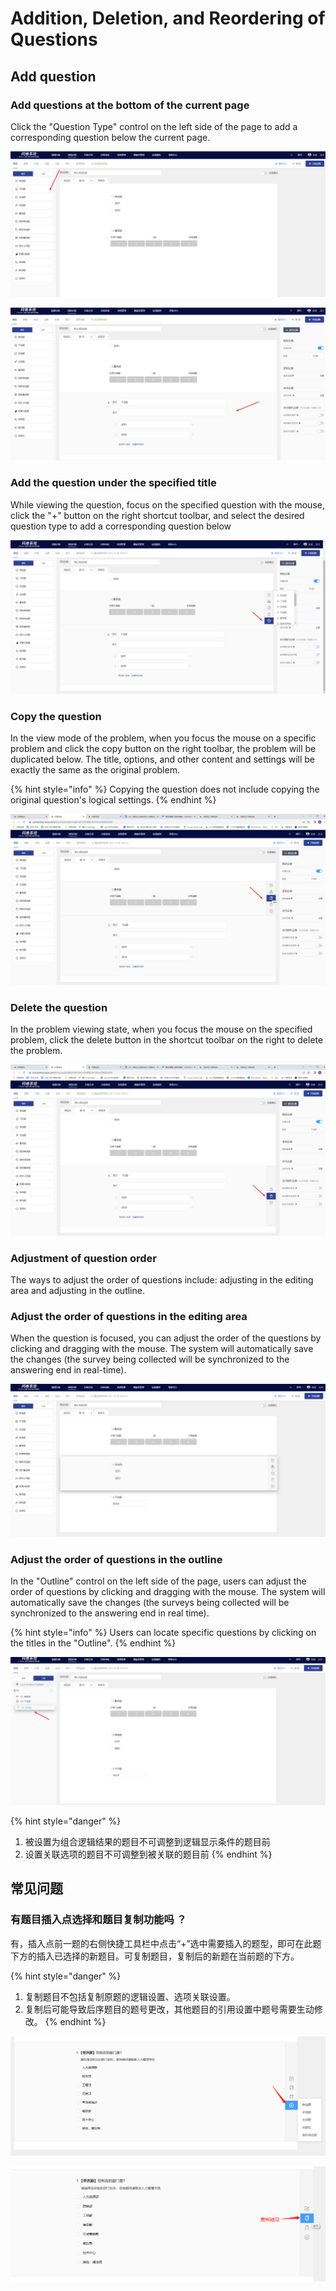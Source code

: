 # Addition, Deletion, and Reordering of Questions

## Add question

### Add questions at the bottom of the current page

Click the "Question Type" control on the left side of the page to add a corresponding question below the current page.

![Left "Question Type" Control](../../../.gitbook/assets/Snipaste_2023-10-08_10-03-18.png)

![Add questions at the bottom of the current page](../../../.gitbook/assets/Snipaste_2023-10-08_10-04-05.png)

### Add the question under the specified title

While viewing the question, focus on the specified question with the mouse, click the "+" button on the right shortcut toolbar, and select the desired question type to add a corresponding question below

![Add a question under the specified question when focused](../../../.gitbook/assets/Snipaste_2023-10-08_10-04-50.png)

### Copy the question

In the view mode of the problem, when you focus the mouse on a specific problem and click the copy button on the right toolbar, the problem will be duplicated below. The title, options, and other content and settings will be exactly the same as the original problem.

{% hint style="info" %}
Copying the question does not include copying the original question's logical settings.
{% endhint %}

![](../../../.gitbook/assets/Snipaste_2023-10-08_10-05-32.png)

### Delete the question

In the problem viewing state, when you focus the mouse on the specified problem, click the delete button in the shortcut toolbar on the right to delete the problem.

![delete the question](../../../.gitbook/assets/Snipaste_2023-10-08_10-06-17.png)

### Adjustment of question order

The ways to adjust the order of questions include: adjusting in the editing area and adjusting in the outline.

### Adjust the order of questions in the editing area

When the question is focused, you can adjust the order of the questions by clicking and dragging with the mouse. The system will automatically save the changes (the survey being collected will be synchronized to the answering end in real-time).

![Drag to adjust order in the editing area](../../../.gitbook/assets/Snipaste_2023-10-08_10-07-23.png)

### Adjust the order of questions in the outline

In the "Outline" control on the left side of the page, users can adjust the order of questions by clicking and dragging with the mouse. The system will automatically save the changes (the surveys being collected will be synchronized to the answering end in real time).

{% hint style="info" %}
Users can locate specific questions by clicking on the titles in the "Outline".
{% endhint %}

![大纲中拖拽调整顺序](../../../.gitbook/assets/Snipaste_2023-10-08_10-08-15.png)

{% hint style="danger" %}
1. 被设置为组合逻辑结果的题目不可调整到逻辑显示条件的题目前
2. 设置关联选项的题目不可调整到被关联的题目前
{% endhint %}

## 常见问题

### 有题目插入点选择和题目复制功能吗 ？

有，插入点前一题的右侧快捷工具栏中点击“+”选中需要插入的题型，即可在此题下方的插入已选择的新题目。可复制题目，复制后的新题在当前题的下方。

{% hint style="danger" %}
1. 复制题目不包括复制原题的逻辑设置、选项关联设置。
2. 复制后可能导致后序题目的题号更改，其他题目的引用设置中题号需要生动修改。
{% endhint %}

![](<../../../.gitbook/assets/image (289).png>)

![](<../../../.gitbook/assets/image (267).png>)
